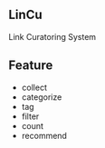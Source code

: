 ## LinCu

Link Curatoring System

## Feature

* collect
* categorize
* tag
* filter
* count
* recommend
